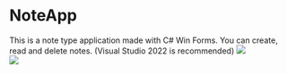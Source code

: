 # NoteApp
This is a note type application made with C# Win Forms. You can create, read and delete notes.
(Visual Studio 2022 is recommended)
<img src="https://i.ibb.co/YLCfbTN/image.png"><br>
<img src="https://i.ibb.co/3pVcf9t/image.png">
